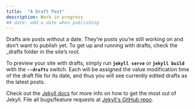 ```yaml
---
title:  "A Draft Post"
description: Work in progress
## date: add a date when publishing
---
```


Drafts are posts without a date. They’re posts you’re still working on and don’t 
want to publish yet. To get up and running with drafts, check the _drafts folder 
in the site’s root.

To preview your site with drafts, simply run **`jekyll serve`** or **`jekyll build`** 
with the **`--drafts`** switch. Each will be assigned the value modification 
time of the draft file for its date, and thus you will see currently edited drafts 
as the latest posts.

Check out the [Jekyll docs][jekyll] for more info on how to get the most out of 
Jekyll. File all bugs/feature requests at [Jekyll's GitHub repo][jekyll-gh].

[jekyll-gh]: https://github.com/mojombo/jekyll
[jekyll]:    http://jekyllrb.com
